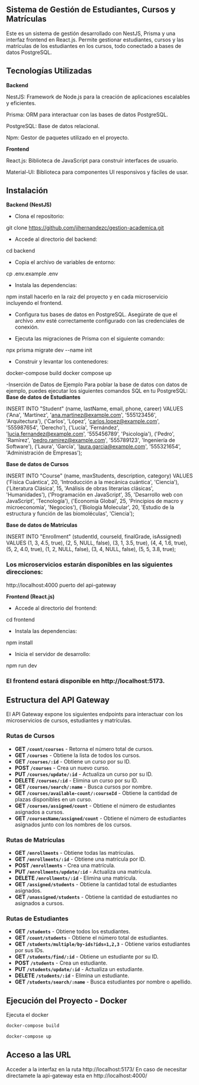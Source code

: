 ## Sistema de Gestión de Estudiantes, Cursos y Matrículas

Este es un sistema de gestión desarrollado con NestJS, Prisma y una interfaz frontend en React.js. Permite gestionar estudiantes, cursos y las matrículas de los estudiantes en los cursos, todo conectado a bases de datos PostgreSQL.

## Tecnologías Utilizadas

**Backend**

NestJS: Framework de Node.js para la creación de aplicaciones escalables y eficientes.

Prisma: ORM para interactuar con las bases de datos PostgreSQL.

PostgreSQL: Base de datos relacional.

Npm: Gestor de paquetes utilizado en el proyecto.

**Frontend**

React.js: Biblioteca de JavaScript para construir interfaces de usuario.

Material-UI: Biblioteca para componentes UI responsivos y fáciles de usar.

## Instalación

**Backend (NestJS)** 

- Clona el repositorio:

git clone <https://github.com/jihernandezc/gestion-academica.git>

- Accede al directorio del backend:

cd backend

- Copia el archivo de variables de entorno:

cp .env.example .env

- Instala las dependencias:

npm install
hacerlo en la raiz del proyecto y en cada microservicio incluyendo el frontend.

- Configura tus bases de datos en PostgreSQL. Asegúrate de que el archivo .env esté correctamente configurado con las credenciales de conexión.

- Ejecuta las migraciones de Prisma con el siguiente comando:

npx prisma migrate dev --name init

- Construir y levantar los contenedores:

docker-compose build
docker compose up

-Inserción de Datos de Ejemplo
Para poblar la base de datos con datos de ejemplo, puedes ejecutar los siguientes comandos SQL en tu PostgreSQL:
**Base de datos de Estudiantes**

INSERT INTO "Student" (name, lastName, email, phone, career) VALUES
('Ana', 'Martínez', 'ana.martinez@example.com', '555123456', 'Arquitectura'),
('Carlos', 'López', 'carlos.lopez@example.com', '555987654', 'Derecho'),
('Lucía', 'Fernández', 'lucia.fernandez@example.com', '555456789', 'Psicología'),
('Pedro', 'Ramírez', 'pedro.ramirez@example.com', '555789123', 'Ingeniería de Software'),
('Laura', 'García', 'laura.garcia@example.com', '555321654', 'Administración de Empresas');

**Base de datos de Cursos**

INSERT INTO "Course" (name, maxStudents, description, category) VALUES
('Física Cuántica', 20, 'Introducción a la mecánica cuántica', 'Ciencia'),
('Literatura Clásica', 15, 'Análisis de obras literarias clásicas', 'Humanidades'),
('Programación en JavaScript', 35, 'Desarrollo web con JavaScript', 'Tecnología'),
('Economía Global', 25, 'Principios de macro y microeconomía', 'Negocios'),
('Biología Molecular', 20, 'Estudio de la estructura y función de las biomoléculas', 'Ciencia');

**Base de datos de Matrículas**

INSERT INTO "Enrollment" (studentId, courseId, finalGrade, isAssigned) VALUES
(1, 3, 4.5, true),
(2, 5, NULL, false),
(3, 1, 3.5, true),
(4, 4, 1.6, true),
(5, 2, 4.0, true),
(1, 2, NULL, false),
(3, 4, NULL, false),
(5, 5, 3.8, true);

### Los microservicios estarán disponibles en las siguientes direcciones:

http://localhost:4000 puerto del api-gateway


**Frontend (React.js)**

- Accede al directorio del frontend:

cd frontend

- Instala las dependencias:

npm install

- Inicia el servidor de desarrollo:

npm run dev

### El frontend estará disponible en http://localhost:5173.

## Estructura del API Gateway

El API Gateway expone los siguientes endpoints para interactuar con los microservicios de cursos, estudiantes y matrículas.

### Rutas de Cursos

- **GET `/count/courses`** - Retorna el número total de cursos.
- **GET `/courses`** - Obtiene la lista de todos los cursos.
- **GET `/courses/:id`** - Obtiene un curso por su ID.
- **POST `/courses`** - Crea un nuevo curso.
- **PUT `/courses/update/:id`** - Actualiza un curso por su ID.
- **DELETE `/courses/:id`** - Elimina un curso por su ID.
- **GET `/courses/search/:name`** - Busca cursos por nombre.
- **GET `/courses/available-count/:courseId`** - Obtiene la cantidad de plazas disponibles en un curso.
- **GET `/courses/assigned/count`** - Obtiene el número de estudiantes asignados a cursos.
- **GET `/coursesName/assigned/count`** - Obtiene el número de estudiantes asignados junto con los nombres de los cursos.

### Rutas de Matrículas

- **GET `/enrollments`** - Obtiene todas las matrículas.
- **GET `/enrollments/:id`** - Obtiene una matrícula por ID.
- **POST `/enrollments`** - Crea una matrícula.
- **PUT `/enrollments/update/:id`** - Actualiza una matrícula.
- **DELETE `/enrollments/:id`** - Elimina una matrícula.
- **GET `/assigned/students`** - Obtiene la cantidad total de estudiantes asignados.
- **GET `/unassigned/students`** - Obtiene la cantidad de estudiantes no asignados a cursos.

### Rutas de Estudiantes

- **GET `/students`** - Obtiene todos los estudiantes.
- **GET `/count/students`** - Obtiene el número total de estudiantes.
- **GET `/students/multiple/by-ids?ids=1,2,3`** - Obtiene varios estudiantes por sus IDs.
- **GET `/students/find/:id`** - Obtiene un estudiante por su ID.
- **POST `/students`** - Crea un estudiante.
- **PUT `/students/update/:id`** - Actualiza un estudiante.
- **DELETE `/students/:id`** - Elimina un estudiante.
- **GET `/students/search/:name`** - Busca estudiantes por nombre o apellido.

## Ejecución del Proyecto - Docker

Ejecuta el docker

```sh
docker-compose build
```

```sh
docker-compose up
```

## Acceso a las URL

Acceder a la interfaz en la ruta http://localhost:5173/
En caso de necesitar directamete la api-gateway esta en http://localhost:4000/



